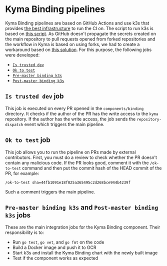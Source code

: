 # Kyma Binding pipelines

Kyma Binding pipelines are based on GitHub Actions and use k3s that provides [the best infrastructure](https://github.com/kyma-incubator/local-kyma#i-see-k3s-k3d-kind-and-minikube---what-should-i-use) to run the CI on. The script to run k3s is based on [this script](https://github.com/kyma-incubator/local-kyma/blob/main/create-cluster-k3s.sh). As GitHub doesn't propagate the secrets created on the main repository to pull requests opened from forked repositories and the workflow in Kyma is based on using forks, we had to create a workaround based on [this solution](https://github.com/imjohnbo/ok-to-test). For this purpose, the following jobs were developed:

- [`Is trusted dev`](https://github.com/kyma-project/kyma/blob/master/.github/workflows/trusted-dev.yaml)
- [`Ok to test`](https://github.com/kyma-project/kyma/blob/master/.github/workflows/ok-to-test.yaml)
- [`Pre-master binding k3s`](https://github.com/kyma-project/kyma/blob/master/.github/workflows/pre-master-binding-k3s.yml)
- [`Post-master binding k3s`](https://github.com/kyma-project/kyma/blob/master/.github/workflows/post-master-binding-k3s.yml)

## `Is trusted dev` job

This job is executed on every PR opened in the `components/binding` directory. It checks if the author of the PR has the write access to the `kyma` repository. If the author has the write access, the job sends the `repository-dispatch` event which triggers the main pipeline.

## `Ok to test` job

This job allows you to run the pipeline on PRs made by external contributors. First, you must do a review to check whether the PR doesn't contain any malicious code. If the PR looks good, comment it with the `/ok-to-test` command and then put the commit hash of the HEAD commit of the PR, for example:

```
/ok-to-test sha=44fb1091e18f025a365495c2d268bce944b4239f
```

Such a comment triggers the main pipeline.

## `Pre-master binding k3s` and `Post-master binding k3s` jobs

These are the main integration jobs for the Kyma Binding component. Their responsibility is to:

- Run `go test`, `go vet`, and `go fmt` on the code
- Build a Docker image and push it to GCR
- Start k3s and install the Kyma Binding chart with the newly built image
- Test if the component works as expected
